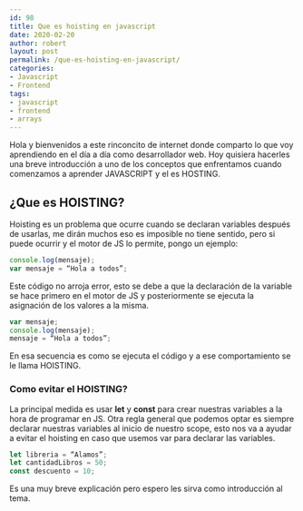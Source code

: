 ```yaml
---
id: 98
title: Que es hoisting en javascript
date: 2020-02-20
author: robert
layout: post
permalink: /que-es-hoisting-en-javascript/
categories:
- Javascript
- Frontend
tags:
- javascript
- frontend
- arrays
---
```

Hola y bienvenidos a este rinconcito de internet donde comparto lo que voy aprendiendo en el día a día como desarrollador web.
Hoy quisiera hacerles una breve introducción a uno de los conceptos que enfrentamos cuando comenzamos a aprender JAVASCRIPT y el es HOSTING.
<!--more-->

## ¿Que es HOISTING?

Hoisting es un problema que ocurre cuando se declaran variables después de usarlas, me dirán muchos eso es imposible no tiene sentido, pero si puede ocurrir y el motor de JS lo permite, pongo un ejemplo:
```javascript
console.log(mensaje);
var mensaje = “Hola a todos”;
```

Este código no arroja error,  esto se debe a que la declaración de la variable se hace primero en el motor de JS y posteriormente se ejecuta la asignación de los valores a la misma. 

```javascript
var mensaje;
console.log(mensaje);
mensaje = “Hola a todos”;
```
En esa secuencia es  como  se ejecuta el código y a ese comportamiento se le llama HOISTING.

### Como evitar el HOISTING?

La principal medida es usar **let** y **const** para crear nuestras variables a la hora de programar en JS.
Otra regla general que podemos optar es siempre declarar nuestras variables al inicio de nuestro scope, esto nos va a ayudar a evitar el hoisting en caso que usemos var para declarar las variables.

```javascript
let libreria = “Alamos”;
let cantidadLibros = 50;
const descuento = 10;
```

Es una muy breve explicación pero espero les sirva como introducción al tema.



